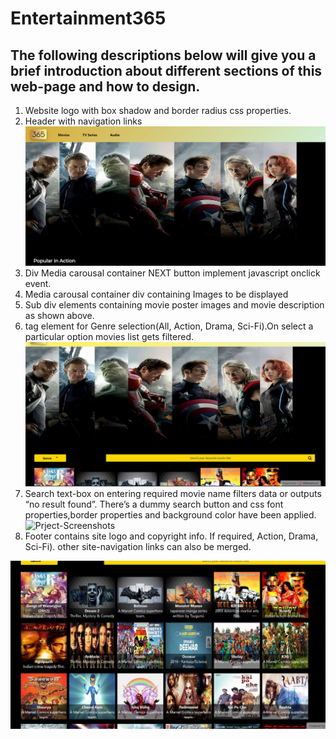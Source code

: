 # Entertainment365

## The following descriptions below will give you a brief introduction about different sections of this web-page and how to design.

1. Website logo with box shadow and border radius css properties.
2. Header with navigation links 
![Prject-Screenshots](i2.jpg)
3. Div Media carousal container NEXT button implement javascript onclick event. 
4. Media carousal container div containing Images to be displayed 
5. Sub div elements containing movie poster images and movie description as shown above. 
6.  tag element for Genre selection(All, Action, Drama, Sci-Fi).On select a particular option movies list gets filtered. 
![Prject-Screenshots](i3.jpg)
7. Search text-box on entering required movie name filters data or outputs “no result found”. There’s a dummy search button and css font properties,border properties and background color have been applied.
![Prject-Screenshots](l1.jpg)
8. Footer contains site logo and copyright info. If required, Action, Drama, Sci-Fi). other site-navigation links can also be merged.

![Prject-Screenshots](i4.jpg)




